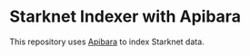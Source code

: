 # Starknet Indexer with Apibara

This repository uses [Apibara](https://github.com/apibara/dna) to index Starknet data.
